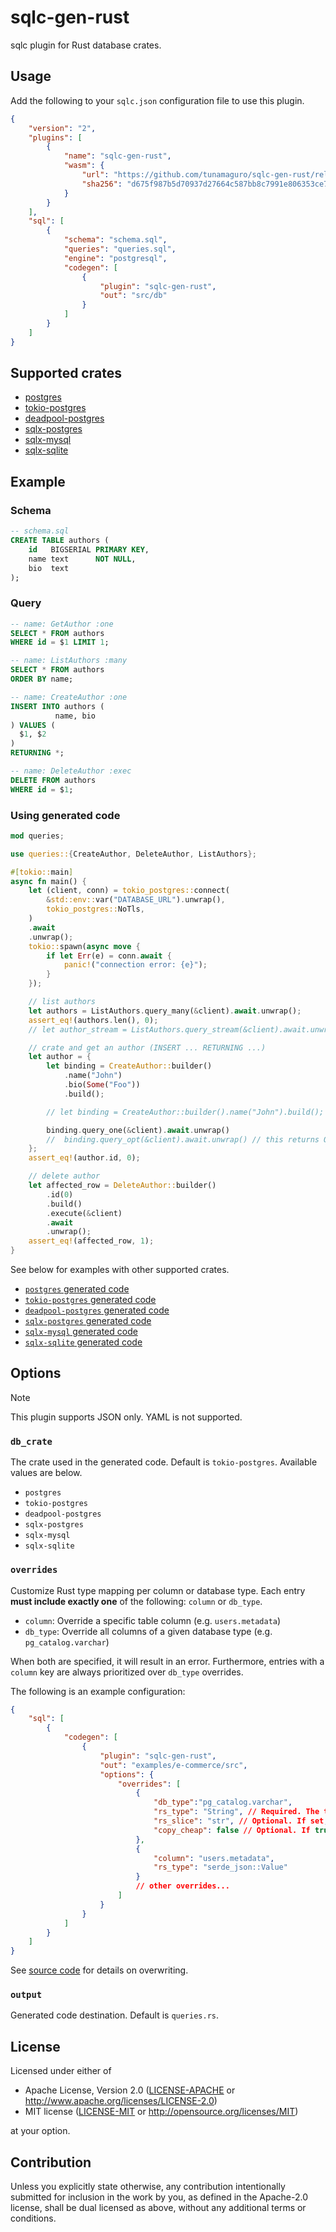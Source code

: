 # sqlc-gen-rust

sqlc plugin for Rust database crates.

## Usage

Add the following to your `sqlc.json` configuration file to use this plugin.

```json
{
    "version": "2",
    "plugins": [
        {
            "name": "sqlc-gen-rust",
            "wasm": {
                "url": "https://github.com/tunamaguro/sqlc-gen-rust/releases/download/v0.1.6/sqlc-gen-rust.wasm",
                "sha256": "d675f987b5d70937d27664c587bb8c7991e806353ce70529d09534a13e079c97"
            }
        }
    ],
    "sql": [
        {
            "schema": "schema.sql",
            "queries": "queries.sql",
            "engine": "postgresql",
            "codegen": [
                {
                    "plugin": "sqlc-gen-rust",
                    "out": "src/db"
                }
            ]
        }
    ]
}
```

## Supported crates

- [postgres](https://crates.io/crates/postgres)
- [tokio-postgres](https://crates.io/crates/tokio-postgres)
- [deadpool-postgres](https://crates.io/crates/deadpool-postgres)
- [sqlx-postgres](https://docs.rs/sqlx/latest/sqlx/postgres/index.html)
- [sqlx-mysql](https://docs.rs/sqlx/latest/sqlx/mysql/index.html)
- [sqlx-sqlite](https://docs.rs/sqlx/latest/sqlx/sqlite/index.html)

## Example

### Schema

```sql
-- schema.sql
CREATE TABLE authors (
    id   BIGSERIAL PRIMARY KEY,
    name text      NOT NULL,
    bio  text
);
```

### Query

```sql
-- name: GetAuthor :one
SELECT * FROM authors
WHERE id = $1 LIMIT 1;

-- name: ListAuthors :many
SELECT * FROM authors
ORDER BY name;

-- name: CreateAuthor :one
INSERT INTO authors (
          name, bio
) VALUES (
  $1, $2
)
RETURNING *;

-- name: DeleteAuthor :exec
DELETE FROM authors
WHERE id = $1;
```

### Using generated code

```rust
mod queries;

use queries::{CreateAuthor, DeleteAuthor, ListAuthors};

#[tokio::main]
async fn main() {
    let (client, conn) = tokio_postgres::connect(
        &std::env::var("DATABASE_URL").unwrap(),
        tokio_postgres::NoTls,
    )
    .await
    .unwrap();
    tokio::spawn(async move {
        if let Err(e) = conn.await {
            panic!("connection error: {e}");
        }
    });

    // list authors
    let authors = ListAuthors.query_many(&client).await.unwrap();
    assert_eq!(authors.len(), 0);
    // let author_stream = ListAuthors.query_stream(&client).await.unwrap(); // stream of rows

    // crate and get an author (INSERT ... RETURNING ...)
    let author = {
        let binding = CreateAuthor::builder()
            .name("John")
            .bio(Some("Foo"))
            .build();

        // let binding = CreateAuthor::builder().name("John").build(); // missing field won't compile

        binding.query_one(&client).await.unwrap()
        //  binding.query_opt(&client).await.unwrap() // this returns Option<T>
    };
    assert_eq!(author.id, 0);

    // delete author
    let affected_row = DeleteAuthor::builder()
        .id(0)
        .build()
        .execute(&client)
        .await
        .unwrap();
    assert_eq!(affected_row, 1);
}
```

See below for examples with other supported crates.

- [`postgres` generated code](./examples/authors/postgres/src/lib.rs)
- [`tokio-postgres` generated code](./examples/authors/tokio-postgres/src/lib.rs)
- [`deadpool-postgres` generated code](./examples/authors/deadpool-postgres/src/lib.rs)
- [`sqlx-postgres` generated code](./examples/authors/sqlx-postgres/src/lib.rs)
- [`sqlx-mysql` generated code](./examples/authors/sqlx-mysql/src/lib.rs)
- [`sqlx-sqlite` generated code](./examples/authors/sqlx-sqlite/src/lib.rs)

## Options

> [!NOTE]
> This plugin supports JSON only. YAML is not supported.

### `db_crate`

The crate used in the generated code. Default is `tokio-postgres`. Available values are below.

- `postgres` 
- `tokio-postgres`
- `deadpool-postgres`
- `sqlx-postgres`
- `sqlx-mysql`
- `sqlx-sqlite`

### `overrides`

Customize Rust type mapping per column or database type. Each entry **must include exactly one** of the following: `column` or `db_type`.

- `column`: Override a specific table column (e.g. `users.metadata`)
- `db_type`: Override all columns of a given database type (e.g. `pg_catalog.varchar`)

When both are specified, it will result in an error. Furthermore, entries with a `column` key are always prioritized over `db_type` overrides.

The following is an example configuration:

```json
{
    "sql": [
        {
            "codegen": [
                {
                    "plugin": "sqlc-gen-rust",
                    "out": "examples/e-commerce/src",
                    "options": {
                        "overrides": [
                            {
                                "db_type":"pg_catalog.varchar", 
                                "rs_type": "String", // Required. The target Rust type.
                                "rs_slice": "str", // Optional. If set, the argument of the generated code uses `&str` instead of `&String`.
                                "copy_cheap": false // Optional. If true, the argument of the generated code uses `i32` instead of `&i32`.
                            },
                            {
                                "column": "users.metadata",
                                "rs_type": "serde_json::Value"
                            }
                            // other overrides...
                        ]
                    }
                }
            ]
        }
    ]
}
```

See [source code](https://github.com/sqlc-dev/sqlc/blob/v1.29.0/internal/codegen/golang/postgresql_type.go#L37-L605) for details on overwriting.

### `output`

Generated code destination. Default is `queries.rs`. 

## License

Licensed under either of

- Apache License, Version 2.0 ([LICENSE-APACHE](./LICENSE-APACHE) or <http://www.apache.org/licenses/LICENSE-2.0>)
- MIT license ([LICENSE-MIT](./LICENSE-MIT) or <http://opensource.org/licenses/MIT>)

at your option.

## Contribution

Unless you explicitly state otherwise, any contribution intentionally submitted for inclusion in the work by you, as defined in the Apache-2.0 license, shall be dual licensed as above, without any additional terms or conditions.